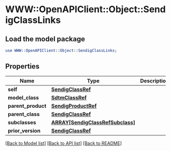 # WWW::OpenAPIClient::Object::SendigClassLinks

## Load the model package
```perl
use WWW::OpenAPIClient::Object::SendigClassLinks;
```

## Properties
Name | Type | Description | Notes
------------ | ------------- | ------------- | -------------
**self** | [**SendigClassRef**](SendigClassRef.md) |  | [optional] 
**model_class** | [**SdtmClassRef**](SdtmClassRef.md) |  | [optional] 
**parent_product** | [**SendigProductRef**](SendigProductRef.md) |  | [optional] 
**parent_class** | [**SendigClassRef**](SendigClassRef.md) |  | [optional] 
**subclasses** | [**ARRAY[SendigClassRefSubclass]**](SendigClassRefSubclass.md) |  | [optional] 
**prior_version** | [**SendigClassRef**](SendigClassRef.md) |  | [optional] 

[[Back to Model list]](../README.md#documentation-for-models) [[Back to API list]](../README.md#documentation-for-api-endpoints) [[Back to README]](../README.md)


